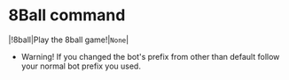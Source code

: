 # 8Ball command

|!8ball|Play the 8ball game!|`None`|

* Warning! If you changed the bot's prefix from other than default follow your normal bot prefix you used.